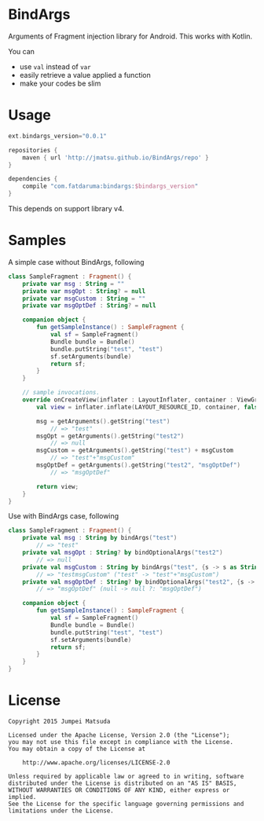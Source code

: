 # BindArgs
Arguments of Fragment injection library for Android. This works with Kotlin.

You can

+ use `val` instead of `var`
+ easily retrieve a value applied a function
+ make your codes be slim

# Usage

```gradle
ext.bindargs_version="0.0.1"

repositories {
    maven { url 'http://jmatsu.github.io/BindArgs/repo' }
}

dependencies {
    compile "com.fatdaruma:bindargs:$bindargs_version"
}
```

This depends on support library v4.

# Samples

A simple case without BindArgs, following

```kotlin
class SampleFragment : Fragment() {
    private var msg : String = ""
    private var msgOpt : String? = null
    private var msgCustom : String = ""
    private var msgOptDef : String? = null

    companion object {
        fun getSampleInstance() : SampleFragment {
            val sf = SampleFragment()
            Bundle bundle = Bundle()
            bundle.putString("test", "test")
            sf.setArguments(bundle)
            return sf;
        }
    }

    // sample invocations.
    override onCreateView(inflater : LayoutInflater, container : ViewGroup?, savedInstanceState : Bundle?) : View {
        val view = inflater.inflate(LAYOUT_RESOURCE_ID, container, false)

        msg = getArguments().getString("test")
            // => "test"
        msgOpt = getArguments().getString("test2")
            // => null
        msgCustom = getArguments().getString("test") + msgCustom
            // => "test"+"msgCustom"
        msgOptDef = getArguments().getString("test2", "msgOptDef")
            // => "msgOptDef"

        return view;
    }
}
```

Use with BindArgs case, following

```kotlin
class SampleFragment : Fragment() {
    private val msg : String by bindArgs("test")
        // => "test"
    private val msgOpt : String? by bindOptionalArgs("test2")
        // => null
    private val msgCustom : String by bindArgs("test", {s -> s as String + "msgCustom"})
        // => "testmsgCustom" ("test" -> "test"+"msgCustom")
    private val msgOptDef : String? by bindOptionalArgs("test2", {s -> s ?: "msgOptDef"})
        // => "msgOptDef" (null -> null ?: "msgOptDef")

    companion object {
        fun getSampleInstance() : SampleFragment {
            val sf = SampleFragment()
            Bundle bundle = Bundle()
            bundle.putString("test", "test")
            sf.setArguments(bundle)
            return sf;
        }
    }
}
```

# License

    Copyright 2015 Jumpei Matsuda

    Licensed under the Apache License, Version 2.0 (the "License");
    you may not use this file except in compliance with the License.
    You may obtain a copy of the License at

        http://www.apache.org/licenses/LICENSE-2.0

    Unless required by applicable law or agreed to in writing, software
    distributed under the License is distributed on an "AS IS" BASIS,
    WITHOUT WARRANTIES OR CONDITIONS OF ANY KIND, either express or implied.
    See the License for the specific language governing permissions and
    limitations under the License.
